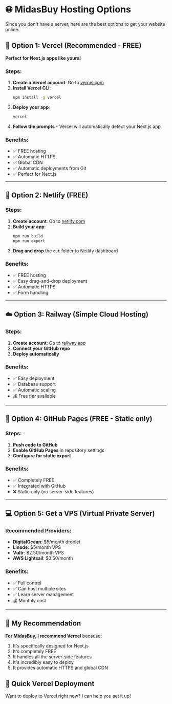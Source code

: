 # 🌐 MidasBuy Hosting Options

Since you don't have a server, here are the best options to get your website online:

## 🚀 Option 1: Vercel (Recommended - FREE)

**Perfect for Next.js apps like yours!**

### Steps:
1. **Create a Vercel account**: Go to [vercel.com](https://vercel.com)
2. **Install Vercel CLI**:
   ```cmd
   npm install -g vercel
   ```
3. **Deploy your app**:
   ```cmd
   vercel
   ```
4. **Follow the prompts** - Vercel will automatically detect your Next.js app

### Benefits:
- ✅ FREE hosting
- ✅ Automatic HTTPS
- ✅ Global CDN
- ✅ Automatic deployments from Git
- ✅ Perfect for Next.js

---

## 🌟 Option 2: Netlify (FREE)

### Steps:
1. **Create account**: Go to [netlify.com](https://netlify.com)
2. **Build your app**:
   ```cmd
   npm run build
   npm run export
   ```
3. **Drag and drop** the `out` folder to Netlify dashboard

### Benefits:
- ✅ FREE hosting
- ✅ Easy drag-and-drop deployment
- ✅ Automatic HTTPS
- ✅ Form handling

---

## ☁️ Option 3: Railway (Simple Cloud Hosting)

### Steps:
1. **Create account**: Go to [railway.app](https://railway.app)
2. **Connect your GitHub repo**
3. **Deploy automatically**

### Benefits:
- ✅ Easy deployment
- ✅ Database support
- ✅ Automatic scaling
- 💰 Free tier available

---

## 🐙 Option 4: GitHub Pages (FREE - Static only)

### Steps:
1. **Push code to GitHub**
2. **Enable GitHub Pages** in repository settings
3. **Configure for static export**

### Benefits:
- ✅ Completely FREE
- ✅ Integrated with GitHub
- ❌ Static only (no server-side features)

---

## 💻 Option 5: Get a VPS (Virtual Private Server)

### Recommended Providers:
- **DigitalOcean**: $5/month droplet
- **Linode**: $5/month VPS
- **Vultr**: $2.50/month VPS
- **AWS Lightsail**: $3.50/month

### Benefits:
- ✅ Full control
- ✅ Can host multiple sites
- ✅ Learn server management
- 💰 Monthly cost

---

## 🎯 My Recommendation

**For MidasBuy, I recommend Vercel** because:
1. It's specifically designed for Next.js
2. It's completely FREE
3. It handles all the server-side features
4. It's incredibly easy to deploy
5. It provides automatic HTTPS and global CDN

## 🚀 Quick Vercel Deployment

Want to deploy to Vercel right now? I can help you set it up!
